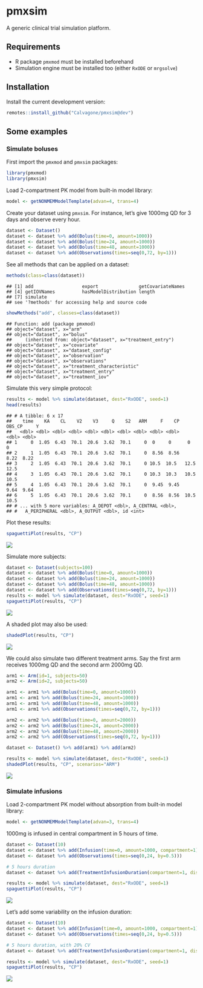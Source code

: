 
# pmxsim

A generic clinical trial simulation platform.

## Requirements

-   R package `pmxmod` must be installed beforehand
-   Simulation engine must be installed too (either `RxODE` or
    `mrgsolve`)

## Installation

Install the current development version:

``` r
remotes::install_github("Calvagone/pmxsim@dev")
```

## Some examples

### Simulate boluses

First import the `pmxmod` and `pmxsim` packages:

``` r
library(pmxmod)
library(pmxsim)
```

Load 2-compartment PK model from built-in model library:

``` r
model <- getNONMEMModelTemplate(advan=4, trans=4)
```

Create your dataset using `pmxsim`. For instance, let’s give 1000mg QD
for 3 days and observe every hour.

``` r
dataset <- Dataset()
dataset <- dataset %>% add(Bolus(time=0, amount=1000))
dataset <- dataset %>% add(Bolus(time=24, amount=1000))
dataset <- dataset %>% add(Bolus(time=48, amount=1000))
dataset <- dataset %>% add(Observations(times=seq(0,72, by=1)))
```

See all methods that can be applied on a dataset:

``` r
methods(class=class(dataset))
```

    ## [1] add                  export               getCovariateNames   
    ## [4] getIOVNames          hasModelDistribution length              
    ## [7] simulate            
    ## see '?methods' for accessing help and source code

``` r
showMethods("add", classes=class(dataset))
```

    ## Function: add (package pmxmod)
    ## object="dataset", x="arm"
    ## object="dataset", x="bolus"
    ##     (inherited from: object="dataset", x="treatment_entry")
    ## object="dataset", x="covariate"
    ## object="dataset", x="dataset_config"
    ## object="dataset", x="observation"
    ## object="dataset", x="observations"
    ## object="dataset", x="treatment_characteristic"
    ## object="dataset", x="treatment_entry"
    ## object="dataset", x="treatment_iov"

Simulate this very simple protocol:

``` r
results <- model %>% simulate(dataset, dest="RxODE", seed=1)
head(results)
```

    ## # A tibble: 6 x 17
    ##    time    KA    CL    V2    V3     Q    S2   ARM     F    CP OBS_CP     Y
    ##   <dbl> <dbl> <dbl> <dbl> <dbl> <dbl> <dbl> <dbl> <dbl> <dbl>  <dbl> <dbl>
    ## 1     0  1.05  6.43  70.1  20.6  3.62  70.1     0  0     0      0     0   
    ## 2     1  1.05  6.43  70.1  20.6  3.62  70.1     0  8.56  8.56   8.22  8.22
    ## 3     2  1.05  6.43  70.1  20.6  3.62  70.1     0 10.5  10.5   12.5  12.5 
    ## 4     3  1.05  6.43  70.1  20.6  3.62  70.1     0 10.3  10.3   10.5  10.5 
    ## 5     4  1.05  6.43  70.1  20.6  3.62  70.1     0  9.45  9.45   9.64  9.64
    ## 6     5  1.05  6.43  70.1  20.6  3.62  70.1     0  8.56  8.56  10.5  10.5 
    ## # ... with 5 more variables: A_DEPOT <dbl>, A_CENTRAL <dbl>,
    ## #   A_PERIPHERAL <dbl>, A_OUTPUT <dbl>, id <int>

Plot these results:

``` r
spaguettiPlot(results, "CP")
```

![](README_files/figure-gfm/unnamed-chunk-7-1.png)<!-- -->

Simulate more subjects:

``` r
dataset <- Dataset(subjects=100)
dataset <- dataset %>% add(Bolus(time=0, amount=1000))
dataset <- dataset %>% add(Bolus(time=24, amount=1000))
dataset <- dataset %>% add(Bolus(time=48, amount=1000))
dataset <- dataset %>% add(Observations(times=seq(0,72, by=1)))
results <- model %>% simulate(dataset, dest="RxODE", seed=1)
spaguettiPlot(results, "CP")
```

![](README_files/figure-gfm/unnamed-chunk-8-1.png)<!-- -->

A shaded plot may also be used:

``` r
shadedPlot(results, "CP")
```

![](README_files/figure-gfm/unnamed-chunk-9-1.png)<!-- -->

We could also simulate two different treatment arms. Say the first arm
receives 1000mg QD and the second arm 2000mg QD.

``` r
arm1 <- Arm(id=1, subjects=50)
arm2 <- Arm(id=2, subjects=50)

arm1 <- arm1 %>% add(Bolus(time=0, amount=1000))
arm1 <- arm1 %>% add(Bolus(time=24, amount=1000))
arm1 <- arm1 %>% add(Bolus(time=48, amount=1000))
arm1 <- arm1 %>% add(Observations(times=seq(0,72, by=1)))

arm2 <- arm2 %>% add(Bolus(time=0, amount=2000))
arm2 <- arm2 %>% add(Bolus(time=24, amount=2000))
arm2 <- arm2 %>% add(Bolus(time=48, amount=2000))
arm2 <- arm2 %>% add(Observations(times=seq(0,72, by=1)))

dataset <- Dataset() %>% add(arm1) %>% add(arm2)

results <- model %>% simulate(dataset, dest="RxODE", seed=1)
shadedPlot(results, "CP", scenarios="ARM")
```

![](README_files/figure-gfm/unnamed-chunk-10-1.png)<!-- -->

### Simulate infusions

Load 2-compartment PK model without absorption from built-in model
library:

``` r
model <- getNONMEMModelTemplate(advan=3, trans=4)
```

1000mg is infused in central compartment in 5 hours of time.

``` r
dataset <- Dataset(10)
dataset <- dataset %>% add(Infusion(time=0, amount=1000, compartment=1))
dataset <- dataset %>% add(Observations(times=seq(0,24, by=0.5)))

# 5 hours duration
dataset <- dataset %>% add(TreatmentInfusionDuration(compartment=1, distribution=ConstantDistribution(5)))

results <- model %>% simulate(dataset, dest="RxODE", seed=1)
spaguettiPlot(results, "CP")
```

![](README_files/figure-gfm/unnamed-chunk-12-1.png)<!-- -->

Let’s add some variability on the infusion duration:

``` r
dataset <- Dataset(10)
dataset <- dataset %>% add(Infusion(time=0, amount=1000, compartment=1))
dataset <- dataset %>% add(Observations(times=seq(0,24, by=0.5)))

# 5 hours duration, with 20% CV
dataset <- dataset %>% add(TreatmentInfusionDuration(compartment=1, distribution=LogNormalDistribution(meanlog=log(5), sdlog=0.2)))

results <- model %>% simulate(dataset, dest="RxODE", seed=1)
spaguettiPlot(results, "CP")
```

![](README_files/figure-gfm/unnamed-chunk-13-1.png)<!-- -->
